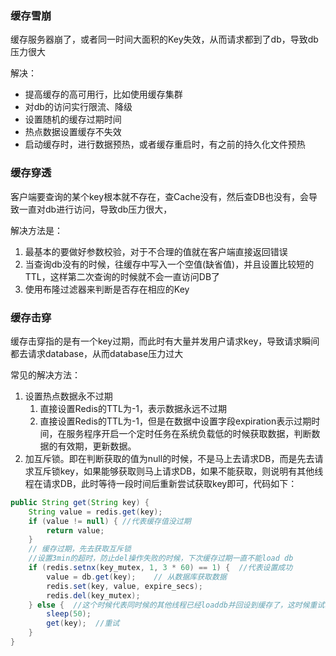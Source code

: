### 缓存雪崩
缓存服务器崩了，或者同一时间大面积的Key失效，从而请求都到了db，导致db压力很大

解决：
- 提高缓存的高可用行，比如使用缓存集群
- 对db的访问实行限流、降级
- 设置随机的缓存过期时间
- 热点数据设置缓存不失效
- 启动缓存时，进行数据预热，或者缓存重启时，有之前的持久化文件预热

### 缓存穿透
客户端要查询的某个key根本就不存在，查Cache没有，然后查DB也没有，会导致一直对db进行访问，导致db压力很大，

解决方法是：
1. 最基本的要做好参数校验，对于不合理的值就在客户端直接返回错误
2. 当查询db没有的时候，往缓存中写入一个空值(缺省值)，并且设置比较短的TTL，这样第二次查询的时候就不会一直访问DB了
3. 使用布隆过滤器来判断是否存在相应的Key

### 缓存击穿
缓存击穿指的是有一个key过期，而此时有大量并发用户请求key，导致请求瞬间都去请求database，从而database压力过大

常见的解决方法：
1. 设置热点数据永不过期
   1. 直接设置Redis的TTL为-1，表示数据永远不过期
   2. 直接设置Redis的TTL为-1，但是在数据中设置字段expiration表示过期时间，在服务程序开启一个定时任务在系统负载低的时候获取数据，判断数据的有效期，更新数据。
2. 加互斥锁。即在判断获取的值为null的时候，不是马上去请求DB，而是先去请求互斥锁key，如果能够获取则马上请求DB，如果不能获取，则说明有其他线程在请求DB，此时等待一段时间后重新尝试获取key即可，代码如下：
```java
public String get(String key) {
    String value = redis.get(key);
    if (value != null) { //代表缓存值没过期
        return value;
    }
    // 缓存过期，先去获取互斥锁
    //设置3min的超时，防止del操作失败的时候，下次缓存过期一直不能load db
    if (redis.setnx(key_mutex, 1, 3 * 60) == 1) {  //代表设置成功
        value = db.get(key);    // 从数据库获取数据
        redis.set(key, value, expire_secs);
        redis.del(key_mutex);
    } else {  //这个时候代表同时候的其他线程已经loaddb并回设到缓存了，这时候重试获取缓存值即可
        sleep(50);
        get(key);  //重试
    }
}
```